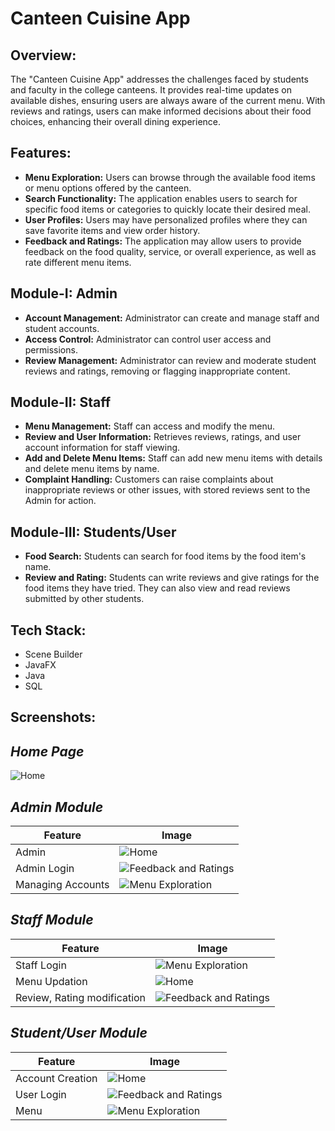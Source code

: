 # Canteen Cuisine App

## Overview:
The "Canteen Cuisine App" addresses the challenges faced by students and faculty in the college canteens. It provides real-time updates on available dishes, ensuring users are always aware of the current menu. With reviews and ratings, users can make informed decisions about their food choices, enhancing their overall dining experience.

## Features:
- **Menu Exploration:** Users can browse through the available food items or menu options offered by the canteen.
- **Search Functionality:** The application enables users to search for specific food items or categories to quickly locate their desired meal.
- **User Profiles:** Users may have personalized profiles where they can save favorite items and view order history.
- **Feedback and Ratings:** The application may allow users to provide feedback on the food quality, service, or overall experience, as well as rate different menu items.

## Module-I: Admin
- **Account Management:** Administrator can create and manage staff and student accounts.
- **Access Control:** Administrator can control user access and permissions.
- **Review Management:** Administrator can review and moderate student reviews and ratings, removing or flagging inappropriate content.

## Module-II: Staff
- **Menu Management:** Staff can access and modify the menu.
- **Review and User Information:** Retrieves reviews, ratings, and user account information for staff viewing.
- **Add and Delete Menu Items:** Staff can add new menu items with details and delete menu items by name.
- **Complaint Handling:** Customers can raise complaints about inappropriate reviews or other issues, with stored reviews sent to the Admin for action.

## Module-III: Students/User
- **Food Search:** Students can search for food items by the food item's name.
- **Review and Rating:** Students can write reviews and give ratings for the food items they have tried. They can also view and read reviews submitted by other students.
  
## Tech Stack:
- Scene Builder
- JavaFX
- Java
- SQL

## Screenshots:

## *Home Page*
![Home](outputs/home.png)

## *Admin Module*
| Feature                   | Image |
|---------------------------|-------|
| Admin                      | ![Home](outputs/admin.png) |
| Admin Login      | ![Feedback and Ratings](outputs/adminlogin.png) |
| Managing Accounts         | ![Menu Exploration](outputs/admin_accs.png) |

## *Staff Module*
| Feature                   | Image |
|---------------------------|-------|
| Staff Login         | ![Menu Exploration](outputs/stafflogin.png) |
| Menu Updation                      | ![Home](outputs/staff.png) |
| Review, Rating modification      | ![Feedback and Ratings](outputs/review_rating.png) |

## *Student/User Module*
| Feature                   | Image |
|---------------------------|-------|
| Account Creation                      | ![Home](outputs/usercreaAcc.png) |
| User Login      | ![Feedback and Ratings](outputs/userlogin.png) |
| Menu         | ![Menu Exploration](outputs/menu.png) |
